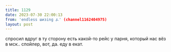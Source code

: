 ```yaml
---
title: 1129
date: 2023-07-30 22:00:13
from: 'endless шизing ⍼' (channel1162404975)
layout: post
---
```


спросил вдруг в ту сторону есть какой-то рейс у парня, который нас вёз в мск.. спойлер, вот, да. еду в екат.
